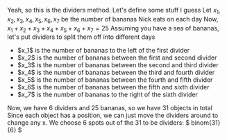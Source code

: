 Yeah, so this is the dividers method. Let's define some stuff I guess 
Let $x_1, x_2, x_3, x_4, x_5, x_6, x_7$ be the number of bananas Nick eats on each day 
Now, $x_1 + x_2 + x_3 + x_4 + x_5 + x_6 + x_7 = 25$ 
Assuming you have a sea of bananas, let's put dividers to split them off into different days
<ul>
<li> $x_1$ is the number of bananas to the left of the first divider
<li> $x_2$ is the number of bananas between the first and second divider
<li> $x_3$ is the number of bananas between the second and third divider
<li> $x_4$ is the number of bananas between the third and fourth divider
<li> $x_5$ is the number of bananas between the fourth and fifth divider
<li> $x_6$ is the number of bananas between the fifth and sixth divider
<li> $x_7$ is the number of bananas to the right of the sixth divider
</ul>
Now, we have 6 dividers and 25 bananas, so we have 31 objects in total 
Since each object has a position, we can just move the dividers around to change any x.
We choose 6 spots out of the 31 to be dividers: $ binom{31}{6} $
